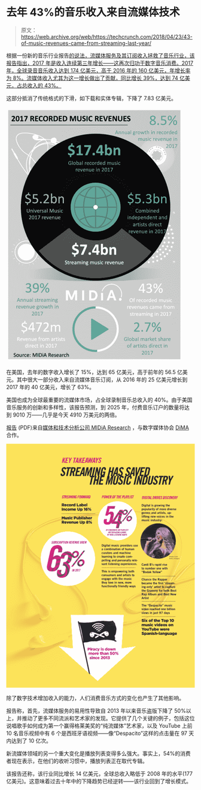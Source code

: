 # 去年 43%的音乐收入来自流媒体技术

> 原文：<https://web.archive.org/web/https://techcrunch.com/2018/04/23/43-of-music-revenues-came-from-streaming-last-year/>

根据一份新的音乐行业报告[的说法，流媒体服务及其订阅收入拯救了音乐行业，该报告指出，2017 年是收入连续第三年增长——这再次归功于数字音乐消费。2017 年，全球录音音乐收入达到 174 亿美元，高于 2016 年的 160 亿美元，年增长率为 8%。流媒体收入尤其为这一增长做出了贡献，同比增长 39%，达到 74 亿美元，占总收入的 43%。](https://web.archive.org/web/20230121164605/http://www.midiaresearch.com/blog/global-recorded-music-revenues-grew-by-1-4-billion-in-2017/)

这部分抵消了传统格式的下滑，如下载和实体专辑，下降了 7.83 亿美元。

![](img/00ec33ece65f0ba20d516f2a7116c7e9.png)

在美国，去年的数字收入增长了 15%，达到 65 亿美元，高于前年的 56.5 亿美元。其中很大一部分收入来自流媒体音乐订阅，从 2016 年的 25 亿美元增长到 2017 年的 40 亿美元，增长了 63%。

美国也成为全球最重要的流媒体市场，占全球录制音乐总收入的 40%。由于美国音乐服务的创新和多样性，该报告预测，到 2025 年，付费音乐订户的数量将达到 9010 万——几乎是今天 4910 万美元的两倍。

[报告](https://web.archive.org/web/20230121164605/https://dima.org/wp-content/uploads/2018/04/DiMA-Streaming-Forwad-Report.pdf) (PDF)来自[媒体和技术分析公司 MIDiA Research](https://web.archive.org/web/20230121164605/http://www.midiaresearch.com/) ，与数字媒体协会 [DiMA](https://web.archive.org/web/20230121164605/https://dima.org/) 合作。

![](img/58f2743732900ec5f4f79a090cfcff9d.png)

除了数字技术增加收入的能力，人们消费音乐方式的变化也产生了其他影响。

报告称，首先，流媒体服务的易用性导致自 2013 年以来音乐盗版下降了 50%以上，并推动了更多不同流派和艺术家的发现。它提供了几个关键的例子，包括这位说唱歌手如何成为第一个赢得格莱美奖的“纯流媒体”艺术家，以及 YouTube 上前 10 名音乐视频中有 6 个是西班牙语视频——像“Despacito”这样的点击量在 97 天内达到了 10 亿次。

新流媒体领域的另一个重大变化是播放列表变得多么强大。事实上，54%的消费者现在表示，在他们的收听习惯中，播放列表正在取代专辑。

该报告还称，该行业同比增长 14 亿美元，全球总收入略低于 2008 年的水平(177 亿美元)。这意味着过去十年中的下降趋势已经逆转——该行业回到了增长模式。